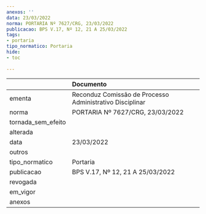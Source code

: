 ```yaml
---
anexos: ''
data: 23/03/2022
norma: PORTARIA Nº 7627/CRG, 23/03/2022
publicacao: BPS V.17, Nº 12, 21 A 25/03/2022
tags:
- portaria
tipo_normatico: Portaria
hide: 
- toc 
 
---
```


|                    | Documento                                                |
|:-------------------|:---------------------------------------------------------|
| ementa             | Reconduz Comissão de Processo Administrativo Disciplinar |
| norma              | PORTARIA Nº 7627/CRG, 23/03/2022                         |
| tornada_sem_efeito |                                                          |
| alterada           |                                                          |
| data               | 23/03/2022                                               |
| outros             |                                                          |
| tipo_normatico     | Portaria                                                 |
| publicacao         | BPS V.17, Nº 12, 21 A 25/03/2022                         |
| revogada           |                                                          |
| em_vigor           |                                                          |
| anexos             |                                                          |